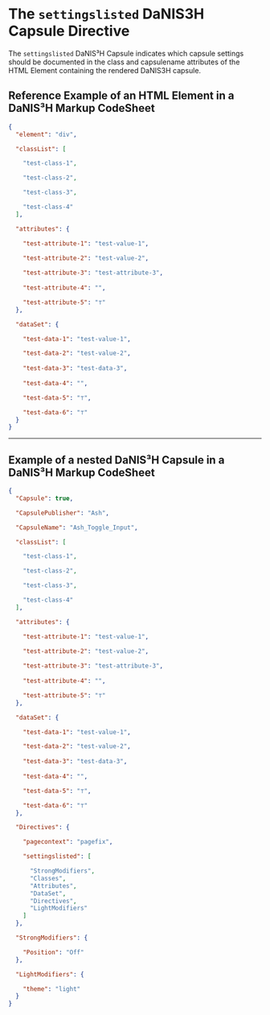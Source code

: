 # The `settingslisted` DaNIS3H Capsule Directive
The `settingslisted` DaNIS³H Capsule indicates which capsule settings should be documented in the class and capsulename attributes of the HTML Element containing the rendered DaNIS3H capsule.

## Reference Example of an HTML Element in a DaNIS³H Markup CodeSheet

```json
{
  "element": "div",

  "classList": [

    "test-class-1",

    "test-class-2",

    "test-class-3",

    "test-class-4"
  ],

  "attributes": {

    "test-attribute-1": "test-value-1",

    "test-attribute-2": "test-value-2",
    
    "test-attribute-3": "test-attribute-3",
    
    "test-attribute-4": "",

    "test-attribute-5": "⊤"
  },

  "dataSet": {

    "test-data-1": "test-value-1",

    "test-data-2": "test-value-2",
    
    "test-data-3": "test-data-3",
    
    "test-data-4": "",

    "test-data-5": "⊤",

    "test-data-6": "⊤"
  }
}
```

______

## Example of a nested DaNIS³H Capsule in a DaNIS³H Markup CodeSheet

```json
{
  "Capsule": true,

  "CapsulePublisher": "Ash",

  "CapsuleName": "Ash_Toggle_Input",

  "classList": [

    "test-class-1",

    "test-class-2",

    "test-class-3",

    "test-class-4"
  ],

  "attributes": {

    "test-attribute-1": "test-value-1",

    "test-attribute-2": "test-value-2",
    
    "test-attribute-3": "test-attribute-3",
    
    "test-attribute-4": "",

    "test-attribute-5": "⊤"
  },

  "dataSet": {

    "test-data-1": "test-value-1",

    "test-data-2": "test-value-2",
    
    "test-data-3": "test-data-3",
    
    "test-data-4": "",

    "test-data-5": "⊤",

    "test-data-6": "⊤"
  },

  "Directives": {

    "pagecontext": "pagefix",

    "settingslisted": [

      "StrongModifiers",
      "Classes",
      "Attributes",
      "DataSet",
      "Directives",
      "LightModifiers"
    ]
  },

  "StrongModifiers": {

    "Position": "Off"
  },

  "LightModifiers": {

    "theme": "light"
  }
}
```

